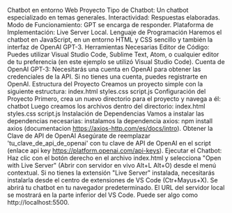 Chatbot en entorno Web
  Proyecto
Tipo de Chatbot: Un chatbot especializado en temas generales.
Interactividad: Respuestas elaboradas.
Modo de Funcionamiento: GPT se encarga de responder.
Plataforma de Implementación: Live Server Local.
  Lenguaje de Programación
Haremos el chatbot en JavaScript, en un entorno HTML y CSS sencillo y también la interfaz de OpenAI GPT-3.
  Herramientas Necesarias
Editor de Código: Puedes utilizar Visual Studio Code, Sublime Text, Atom, o cualquier editor de tu preferencia (en este ejemplo se utilizó Visual Studio Code).
Cuenta de OpenAI GPT-3: Necesitarás una cuenta en OpenAI para obtener las credenciales de la API. Si no tienes una cuenta, puedes registrarte en OpenAI.
  Estructura del Proyecto
Creamos un proyecto simple con la siguiente estructura:
    index.html
    styles.css
    script.js
Configuración del Proyecto
Primero, crea un nuevo directorio para el proyecto y navega a él:
    chatbot
Luego creamos los archivos dentro del directorio:
    index.html
    styles.css
    script.js
  Instalación de Dependencias
Vamos a instalar las dependencias necesarias:
    instalamos la dependencia axios:
      npm install axios (documentacion https://axios-http.com/es/docs/intro).
  Obtener la Clave de API de OpenAI
Asegúrate de reemplazar 'tu_clave_de_api_de_openai' con tu clave de API de OpenAI en el script (enlace api key https://platform.openai.com/api-keys).
  Ejecutar el Chatbot:
Haz clic con el botón derecho en el archivo index.html y selecciona "Open with Live Server" (Abrir con servidor en vivo Alt+L Alt+O) desde el menú contextual.
Si no tienes la extensión "Live Server" instalada, necesitarás instalarla desde el centro de extensiones de VS Code (Ctr+Mayus+X).
Se abrirá tu chatbot en tu navegador predeterminado.
El URL del servidor local se mostrará en la parte inferior del VS Code. Puede ser algo como http://localhost:5500.
